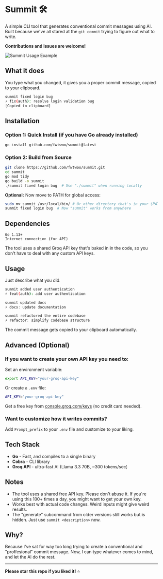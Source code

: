 # Summit 🛠️

A simple CLI tool that generates conventional commit messages using AI. Built because we've all stared at the `git commit` trying to figure out what to write.

**Contributions and Issues are welcome!**

![Summit Usage Example](/public/default.svg)

## What it does

You type what you changed, it gives you a proper commit message, copied to your clipboard.

```bash
summit fixed login bug
⚡ fix(auth): resolve login validation bug
[Copied to clipboard]
```

## Installation

### Option 1: Quick Install (if you have Go already installed)

```bash
go install github.com/fwtwoo/summit@latest
```

### Option 2: Build from Source
```bash
git clone https://github.com/fwtwoo/summit.git
cd summit
go mod tidy
go build -o summit
./summit fixed login bug  # Use "./summit" when running locally
```

**Optional:** Now move to PATH for global access:
```bash
sudo mv summit /usr/local/bin/ # Or other directory that's in your $PATH
summit fixed login bug  # Now "summit" works from anywhere
```

## Dependencies

```
Go 1.13+
Internet connection (for API)
```

The tool uses a shared Groq API key that's baked in in the code, so you don't have to deal with any custom API keys.

## Usage

Just describe what you did:

```bash
summit added user authentication
⚡ feat(auth): add user authentication

summit updated docs
⚡ docs: update documentation

summit refactored the entire codebase
⚡ refactor: simplify codebase structure
```

The commit message gets copied to your clipboard automatically.

## Advanced (Optional)

### If you want to create your own API key you need to:

Set an environment variable:

```bash
export API_KEY="your-groq-api-key"
```

Or create a `.env` file:

```bash
API_KEY="your-groq-api-key"
```

Get a free key from [console.groq.com/keys](https://console.groq.com/keys) (no credit card needed).

### Want to customize how it writes commits?

Add `Prompt_prefix` to your `.env` file and customize to your liking.

## Tech Stack

* **Go** - Fast, and compiles to a single binary
* **Cobra** - CLI library
* **Groq API** - ultra-fast AI (Llama 3.3 70B, ~300 tokens/sec)

## Notes

* The tool uses a shared free API key. Please don't abuse it. If you're using this 100+ times a day, you might want to get your own key.
* Works best with actual code changes. Weird inputs might give weird results.
* The "generate" subcommand from older versions still works but is hidden. Just use `summit <description>` now.

## Why?

Because I've sat for way too long trying to create a conventional and "proffesional" commit message. Now, I can type whatever comes to mind, and let the AI do the rest.

---

**Please star this repo if you liked it!** ⭐



